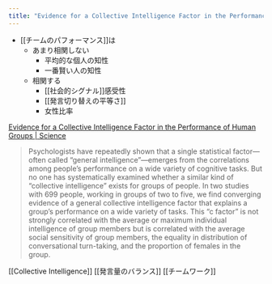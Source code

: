 ```yaml
---
title: "Evidence for a Collective Intelligence Factor in the Performance of Human Groups"
---
```


- [[チームのパフォーマンス]]は
    - あまり相関しない
        - 平均的な個人の知性
        - 一番賢い人の知性
    - 相関する
        - [[社会的シグナル]]感受性
        - [[発言切り替えの平等さ]]
        - 女性比率

[Evidence for a Collective Intelligence Factor in the Performance of Human Groups | Science](https://science.sciencemag.org/content/330/6004/686)
> Psychologists have repeatedly shown that a single statistical factor—often called “general intelligence”—emerges from the correlations among people’s performance on a wide variety of cognitive tasks. But no one has systematically examined whether a similar kind of “collective intelligence” exists for groups of people. In two studies with 699 people, working in groups of two to five, we find converging evidence of a general collective intelligence factor that explains a group’s performance on a wide variety of tasks. This “c factor” is not strongly correlated with the average or maximum individual intelligence of group members but is correlated with the average social sensitivity of group members, the equality in distribution of conversational turn-taking, and the proportion of females in the group.

[[Collective Intelligence]]
[[発言量のバランス]]
[[チームワーク]]
